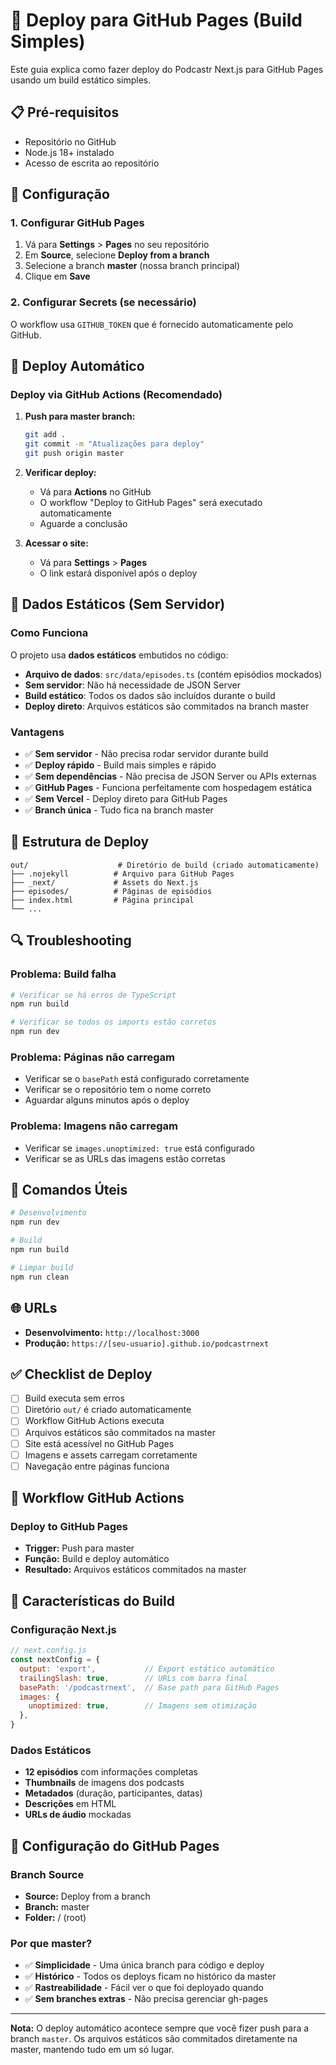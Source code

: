 # 🚀 Deploy para GitHub Pages (Build Simples)

Este guia explica como fazer deploy do Podcastr Next.js para GitHub Pages usando um build estático simples.

## 📋 Pré-requisitos

- Repositório no GitHub
- Node.js 18+ instalado
- Acesso de escrita ao repositório

## 🔧 Configuração

### 1. Configurar GitHub Pages

1. Vá para **Settings** > **Pages** no seu repositório
2. Em **Source**, selecione **Deploy from a branch**
3. Selecione a branch **master** (nossa branch principal)
4. Clique em **Save**

### 2. Configurar Secrets (se necessário)

O workflow usa `GITHUB_TOKEN` que é fornecido automaticamente pelo GitHub.

## 🚀 Deploy Automático

### Deploy via GitHub Actions (Recomendado)

1. **Push para master branch:**
   ```bash
   git add .
   git commit -m "Atualizações para deploy"
   git push origin master
   ```

2. **Verificar deploy:**
   - Vá para **Actions** no GitHub
   - O workflow "Deploy to GitHub Pages" será executado automaticamente
   - Aguarde a conclusão

3. **Acessar o site:**
   - Vá para **Settings** > **Pages**
   - O link estará disponível após o deploy

## 📡 Dados Estáticos (Sem Servidor)

### Como Funciona

O projeto usa **dados estáticos** embutidos no código:

- **Arquivo de dados**: `src/data/episodes.ts` (contém episódios mockados)
- **Sem servidor**: Não há necessidade de JSON Server
- **Build estático**: Todos os dados são incluídos durante o build
- **Deploy direto**: Arquivos estáticos são commitados na branch master

### Vantagens

- ✅ **Sem servidor** - Não precisa rodar servidor durante build
- ✅ **Deploy rápido** - Build mais simples e rápido
- ✅ **Sem dependências** - Não precisa de JSON Server ou APIs externas
- ✅ **GitHub Pages** - Funciona perfeitamente com hospedagem estática
- ✅ **Sem Vercel** - Deploy direto para GitHub Pages
- ✅ **Branch única** - Tudo fica na branch master

## 📁 Estrutura de Deploy

```
out/                    # Diretório de build (criado automaticamente)
├── .nojekyll          # Arquivo para GitHub Pages
├── _next/             # Assets do Next.js
├── episodes/          # Páginas de episódios
├── index.html         # Página principal
└── ...
```

## 🔍 Troubleshooting

### Problema: Build falha
```bash
# Verificar se há erros de TypeScript
npm run build

# Verificar se todos os imports estão corretos
npm run dev
```

### Problema: Páginas não carregam
- Verificar se o `basePath` está configurado corretamente
- Verificar se o repositório tem o nome correto
- Aguardar alguns minutos após o deploy

### Problema: Imagens não carregam
- Verificar se `images.unoptimized: true` está configurado
- Verificar se as URLs das imagens estão corretas

## 📝 Comandos Úteis

```bash
# Desenvolvimento
npm run dev

# Build
npm run build

# Limpar build
npm run clean
```

## 🌐 URLs

- **Desenvolvimento:** `http://localhost:3000`
- **Produção:** `https://[seu-usuario].github.io/podcastrnext`

## ✅ Checklist de Deploy

- [ ] Build executa sem erros
- [ ] Diretório `out/` é criado automaticamente
- [ ] Workflow GitHub Actions executa
- [ ] Arquivos estáticos são commitados na master
- [ ] Site está acessível no GitHub Pages
- [ ] Imagens e assets carregam corretamente
- [ ] Navegação entre páginas funciona

## 🔄 Workflow GitHub Actions

### Deploy to GitHub Pages
- **Trigger:** Push para master
- **Função:** Build e deploy automático
- **Resultado:** Arquivos estáticos commitados na master

## 🎯 Características do Build

### Configuração Next.js
```javascript
// next.config.js
const nextConfig = {
  output: 'export',           // Export estático automático
  trailingSlash: true,        // URLs com barra final
  basePath: '/podcastrnext',  // Base path para GitHub Pages
  images: {
    unoptimized: true,        // Imagens sem otimização
  },
}
```

### Dados Estáticos
- **12 episódios** com informações completas
- **Thumbnails** de imagens dos podcasts
- **Metadados** (duração, participantes, datas)
- **Descrições** em HTML
- **URLs de áudio** mockadas

## 🔐 Configuração do GitHub Pages

### Branch Source
- **Source:** Deploy from a branch
- **Branch:** master
- **Folder:** / (root)

### Por que master?
- ✅ **Simplicidade** - Uma única branch para código e deploy
- ✅ **Histórico** - Todos os deploys ficam no histórico da master
- ✅ **Rastreabilidade** - Fácil ver o que foi deployado quando
- ✅ **Sem branches extras** - Não precisa gerenciar gh-pages

---

**Nota:** O deploy automático acontece sempre que você fizer push para a branch `master`. Os arquivos estáticos são commitados diretamente na master, mantendo tudo em um só lugar.
